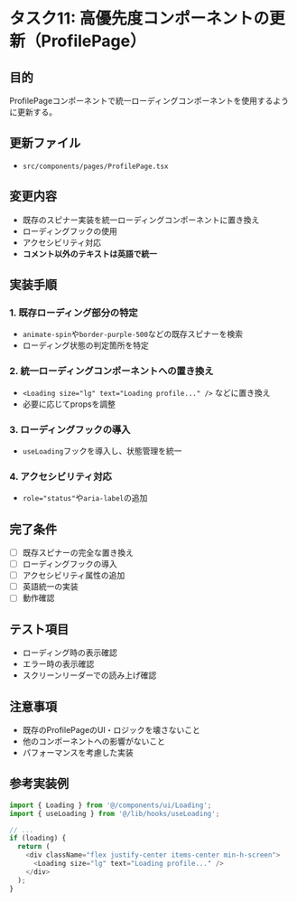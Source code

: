 # タスク11: 高優先度コンポーネントの更新（ProfilePage）

## 目的
ProfilePageコンポーネントで統一ローディングコンポーネントを使用するように更新する。

## 更新ファイル
- `src/components/pages/ProfilePage.tsx`

## 変更内容
- 既存のスピナー実装を統一ローディングコンポーネントに置き換え
- ローディングフックの使用
- アクセシビリティ対応
- **コメント以外のテキストは英語で統一**

## 実装手順

### 1. 既存ローディング部分の特定
- `animate-spin`や`border-purple-500`などの既存スピナーを検索
- ローディング状態の判定箇所を特定

### 2. 統一ローディングコンポーネントへの置き換え
- `<Loading size="lg" text="Loading profile..." />` などに置き換え
- 必要に応じてpropsを調整

### 3. ローディングフックの導入
- `useLoading`フックを導入し、状態管理を統一

### 4. アクセシビリティ対応
- `role="status"`や`aria-label`の追加

## 完了条件
- [ ] 既存スピナーの完全な置き換え
- [ ] ローディングフックの導入
- [ ] アクセシビリティ属性の追加
- [ ] 英語統一の実装
- [ ] 動作確認

## テスト項目
- ローディング時の表示確認
- エラー時の表示確認
- スクリーンリーダーでの読み上げ確認

## 注意事項
- 既存のProfilePageのUI・ロジックを壊さないこと
- 他のコンポーネントへの影響がないこと
- パフォーマンスを考慮した実装

## 参考実装例
```typescript
import { Loading } from '@/components/ui/Loading';
import { useLoading } from '@/lib/hooks/useLoading';

// ...
if (loading) {
  return (
    <div className="flex justify-center items-center min-h-screen">
      <Loading size="lg" text="Loading profile..." />
    </div>
  );
} 